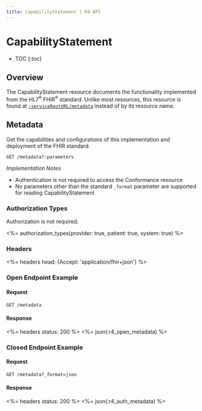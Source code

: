 ```yaml
---
title: CapabilityStatement | R4 API
---
```


# CapabilityStatement

* TOC
{:toc}

## Overview

The CapabilityStatement resource documents the functionality implemented from the HL7<sup>®</sup> FHIR<sup>®</sup> standard. Unlike most resources,
this resource is found at [`:serviceRootURL/metadata`] instead of by its resource name.

## Metadata

Get the capabilities and configurations of this implementation and deployment of the FHIR standard.

    GET /metadata?:parameters

_Implementation Notes_

* Authentication is not required to access the Conformance resource
* No parameters other than the standard `_format` parameter are supported for reading CapabilityStatement

### Authorization Types

Authorization is not required.

<%= authorization_types(provider: true, patient: true, system: true) %>

### Headers

<%= headers head: {Accept: 'application/fhir+json'} %>

### Open Endpoint Example

#### Request

    GET /metadata

#### Response

<%= headers status: 200 %>
<%= json(:r4_open_metadata) %>

### Closed Endpoint Example

#### Request

    GET /metadata?_format=json

#### Response

<%= headers status: 200 %>
<%= json(:r4_auth_metadata) %>

[`:serviceRootURL/metadata`]: ../../#service-root-url
